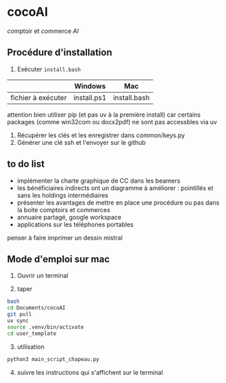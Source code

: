 # cocoAI

*co*mptoir et *co*mmerce *AI*

## Procédure d'installation

1. Exécuter ```install.bash```

 |                    | Windows     | Mac          |
 | ------------------ | ----------- | ------------ |
 | fichier à exécuter | install.ps1 | install.bash |

attention bien utiliser pip (et pas uv à la première install) car certains packages (comme win32com ou docx2pdf) ne sont pas accessbles via uv

1. Récupérer les clés et les enregistrer dans common/keys.py
2. Générer une clé ssh et l'envoyer sur le github  

## to do list

- implémenter la charte graphique de CC dans les beamers
- les bénéficiaires indirects ont un diagramme à améliorer : pointillés et sans les holdings intermédiaires
- présenter les avantages de mettre en place une procédure ou pas dans la boite comptoirs et commerces
- annuaire partagé, google workspace
- applications sur les téléphones portables

penser à faire imprimer un dessin mistral

## Mode d'emploi sur mac

1. Ouvrir un terminal

2. taper

```bash
bash
cd Documents/cocoAI
git pull
uv sync
source .venv/bin/activate
cd user_template
```

3. utilisation

```bash
python3 main_script_chapeau.py
```

4. suivre les instructions qui s'affichent sur le terminal
